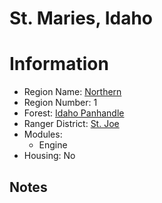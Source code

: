 
St. Maries, Idaho
=================
  
# Information  
* Region Name: [Northern]()  
* Region Number: 1  
* Forest: [Idaho Panhandle](https://www.fs.usda.gov/ipnf/)  
* Ranger District: [St. Joe]()  
* Modules:  
  - Engine  
* Housing: No  
  
## Notes

